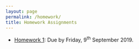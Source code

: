 ```yaml
---
layout: page
permalink: /homework/
title: Homework Assignments
---
```


- [Homework 1](https://piazza.com/cmu/fall2019/10703/resources): Due by Friday, 9<sup>th</sup> September 2019.
